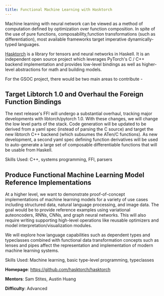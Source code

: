 ```yaml
---
title: Functional Machine Learning with Hasktorch
---
```


Machine learning with neural network can be viewed as a method of computation defined by optimization over function composition. In spite of the use of pure functions, composability,function transformations (such as differentiation), most available frameworks target imperative dynamically-typed languages. 

[Hasktorch](https://github.com/hasktorch/hasktorch) is a library for tensors and neural networks in Haskell. It is an independent open source project which leverages PyTorch's C / C++ backend implementation and provides low-level bindings as well as higher-level abstractions for math and building models. 

For the GSOC project, there would be two main areas to contribute -

## Target Libtorch 1.0 and Overhaul the Foreign Function Bindings

The next release's FFI will undergo a substantial overhaul, tracking major developments with libtorch/pytorch 1.0. With these changes, we will change the low level parts of the stack. Code generation will be updated to be derived from a yaml spec (instead of parsing the C source) and target the new libtorch C++ backend (which subsumes the ATen/C functions). As new development, a second yaml spec defining function derivatives will be used to auto-generate a large set of composable differentiable functions that will be usable from Haskell.

Skills Used: C++, systems programming, FFI, parsers

## Produce Functional Machine Learning Model Reference Implementations

At a higher level, we want to demonstrate proof-of-concept implementations of machine learning models for a variety of use cases including structured data, natural language processing, and image data. The goal would be to provide reference examples using variational auteoncoders, RNNs, CNNs, and graph neural networks. This will also require writing supporting high-level operations like reusable optimizers and model interpretation/visualization modules.

We will explore how language capabilities such as dependent types and typeclasses combined with functional data transformation concepts such as lenses and pipes affect the representation and implementation of modern machine learning systems.

Skills Used: Machine learning, basic type-level programming, typeclasses

**Homepage**: https://github.com/hasktorch/hasktorch

**Mentors**: Sam Stites, Austin Huang

**Difficulty**: Advanced

